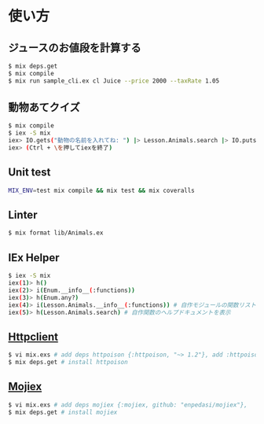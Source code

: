 # 使い方

## ジュースのお値段を計算する

```bash
$ mix deps.get
$ mix compile
$ mix run sample_cli.ex cl Juice --price 2000 --taxRate 1.05
```

## 動物あてクイズ

```bash
$ mix compile
$ iex -S mix
iex> IO.gets("動物の名前を入れてね: ") |> Lesson.Animals.search |> IO.puts
iex> (Ctrl + \を押してiexを終了)
```

## Unit test

```bash
MIX_ENV=test mix compile && mix test && mix coveralls
```

## Linter

```bash
$ mix format lib/Animals.ex
```

## IEx Helper

```bash
$ iex -S mix
iex(1)> h()
iex(2)> i(Enum.__info__(:functions))
iex(3)> h(Enum.any?)
iex(4)> i(Lesson.Animals.__info__(:functions)) # 自作モジュールの関数リストを表示
iex(5)> h(Lesson.Animals.search) # 自作関数のヘルプドキュメントを表示
```

## [Httpclient](https://github.com/edgurgel/httpoison)

```bash
$ vi mix.exs # add deps httpoison {:httpoison, "~> 1.2"}, add :httpoison to applications.
$ mix deps.get # install httpoison
```

## [Mojiex](https://github.com/enpedasi/Mojiex)

```bash
$ vi mix.exs # add deps mojiex {:mojiex, github: "enpedasi/mojiex"},
$ mix deps.get # install mojiex
```
